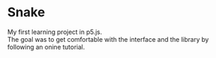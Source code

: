 # Snake

My first learning project in p5.js. <br />
The goal was to get comfortable with the interface and the library by following an onine tutorial.
